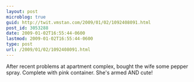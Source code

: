 ```yaml
---
layout: post
microblog: true
guid: http://twit.vmstan.com/2009/01/02/1092408091.html
post_id: 3053288
date: 2009-01-02T16:55:44-0600
lastmod: 2009-01-02T16:55:44-0600
type: post
url: /2009/01/02/1092408091.html
---
```

After recent problems at apartment complex, bought the wife some pepper spray. Complete with pink container. She's armed AND cute!
